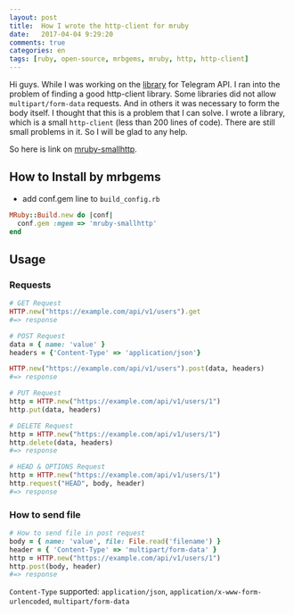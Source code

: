 ```yaml
---
layout: post
title:  How I wrote the http-client for mruby
date:   2017-04-04 9:29:20
comments: true
categories: en
tags: [ruby, open-source, mrbgems, mruby, http, http-client]
---
```

Hi guys.
While I was working on the [library](https://github.com/nsheremet/mruby-tbot) for Telegram API.
I ran into the problem of finding a good http-client library. Some libraries did not allow `multipart/form-data` requests. And in others it was necessary to form the body itself. I thought that this is a problem that I can solve. I wrote a library, which is a small `http-client` (less than 200 lines of code). There are still small problems in it. So I will be glad to any help.

So here is link on [mruby-smallhttp](https://github.com/nsheremet/mruby-smallhttp).

## How to Install by mrbgems
- add conf.gem line to `build_config.rb`

```ruby
MRuby::Build.new do |conf|
  conf.gem :mgem => 'mruby-smallhttp'
end
```

## Usage

### Requests
```ruby
# GET Request
HTTP.new("https://example.com/api/v1/users").get
#=> response

# POST Request
data = { name: 'value' }
headers = {'Content-Type' => 'application/json'}

HTTP.new("https://example.com/api/v1/users").post(data, headers)
#=> response

# PUT Request
http = HTTP.new("https://example.com/api/v1/users/1")
http.put(data, headers)

# DELETE Request
http = HTTP.new("https://example.com/api/v1/users/1")
http.delete(data, headers)
#=> response

# HEAD & OPTIONS Request
http = HTTP.new("https://example.com/api/v1/users/1")
http.request("HEAD", body, header)
#=> response
```

### How to send file
```ruby
# How to send file in post request
body = { name: 'value', file: File.read('filename') }
header = { 'Content-Type' => 'multipart/form-data' }
http = HTTP.new("https://example.com/api/v1/users/1")
http.post(body, header)
#=> response
```
`Content-Type` supported: `application/json`, `application/x-www-form-urlencoded`, `multipart/form-data`
